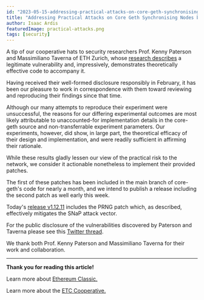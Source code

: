 ```yaml
---
id: "2023-05-15-addressing-practical-attacks-on-core-geth-synchronising-nodes-by-taverna-and-paterson-en"
title: "Addressing Practical Attacks on Core Geth Synchronising Nodes by Taverna and Paterson"
author: Isaac Ardis
featuredImage: practical-attacks.png
tags: [security]
---
```


A tip of our cooperative hats to security researchers Prof. Kenny Paterson and Massimiliano Taverna of ETH Zurich, whose [research describes](https://appliedcrypto.ethz.ch/content/dam/ethz/special-interest/infk/inst-infsec/appliedcrypto/research/TavernaPaterson-SnappingSnapSync.pdf) a legitimate vulnerability and, impressively, demonstrates theoretically effective code to accompany it.

Having received their well-formed disclosure responsibly in February, it has been our pleasure to work in correspondence with them toward reviewing and reproducing their findings since that time.

Although our many attempts to reproduce their experiment were unsuccessful, the reasons for our differing experimental outcomes are most likely attributable to unaccounted-for implementation details in the core-geth source and non-transferrable experiment parameters. Our experiments, however, did show, in large part, the theoretical efficacy of their design and implementation, and were readily sufficient in affirming their rationale.

While these results gladly lessen our view of the practical risk to the network, we consider it actionable nonetheless to implement their provided patches.

The first of these patches has been included in the main branch of core-geth's code for nearly a month, and we intend to publish a release including the second patch as well early this week.

Today's [release v1.12.11](https://github.com/etclabscore/core-geth/releases/tag/v1.12.11) includes the PRNG patch which, as described, effectively mitigates the SNaP attack vector.

For the public disclosure of the vulnerabilities discovered by Paterson and Taverna please see this [Twitter thread](https://twitter.com/kennyog/status/1658057298634309638).

We thank both Prof. Kenny Paterson and Massimiliano Taverna for their work and collaboration.

--- 

**Thank you for reading this article!**

Learn more about [Ethereum Classic.](https://ethereumclassic.org)

Learn more about the [ETC Cooperative.](https://etccooperative.org)
